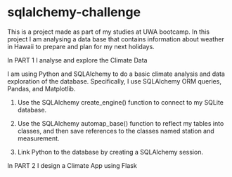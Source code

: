 # sqlalchemy-challenge
 
This is a project made as part of my studies at  UWA bootcamp. In this project I am analysing a data base that contains information about weather in Hawaii to prepare and plan for my next holidays. 

In PART 1 I analyse and explore the Climate Data

I am using Python and SQLAlchemy to do a basic climate analysis and data exploration of the database. Specifically, I use SQLAlchemy ORM queries, Pandas, and Matplotlib. 

1) Use the SQLAlchemy create_engine() function to connect to my SQLite database.

2) Use the SQLAlchemy automap_base() function to reflect my tables into classes, and then save references to the classes named station and measurement.

3) Link Python to the database by creating a SQLAlchemy session.

In PART 2 I design a Climate App using Flask